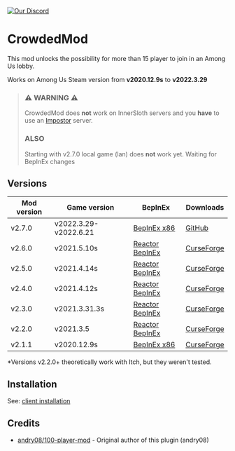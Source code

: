 [![Our Discord](https://img.shields.io/discord/787008412482797598?color=7289da&label=DISCORD&style=for-the-badge)](https://discord.gg/XEc7PdDTyn)
# CrowdedMod
This mod unlocks the possibility for more than 15 player to join in an Among Us lobby.

Works on Among Us Steam version from **v2020.12.9s** to **v2022.3.29**

> ### :warning: **WARNING** :warning:
> CrowdedMod does **not** work on InnerSloth servers and you **have** to use an [Impostor](https://github.com/Impostor/Impostor) server.
> ### ALSO
> Starting with v2.7.0 local game (lan) does **not** work yet. Waiting for BepInEx changes
## Versions
| Mod version   | Game version  | BepInEx | Downloads |
| ------------- | ------------- | ------- | --------- |
| v2.7.0        | v2022.3.29-v2022.6.21    | [BepInEx x86](https://builds.bepinex.dev/projects/bepinex_be/562/BepInEx_UnityIL2CPP_x86_7a97bdd_6.0.0-be.562.zip) | [GitHub](https://github.com/CrowdedMods/CrowdedMod/releases/download/v2.7.0/CrowdedMod.dll) |
| v2.6.0        | v2021.5.10s   | [Reactor BepInEx](https://github.com/NuclearPowered/BepInEx/releases/download/6.0.0-reactor.18%2Bstructfix/BepInEx-6.0.0-reactor.18+structfix.zip) | [CurseForge](https://www.curseforge.com/among-us/all-mods/crowdedmod/files/3310911) |
| v2.5.0        | v2021.4.14s   | [Reactor BepInEx](https://github.com/NuclearPowered/BepInEx/releases/download/6.0.0-reactor.18%2Bstructfix/BepInEx-6.0.0-reactor.18+structfix.zip) | [CurseForge](https://www.curseforge.com/among-us/all-mods/crowdedmod/files/3296325) |
| v2.4.0        | v2021.4.12s   | [Reactor BepInEx](https://github.com/NuclearPowered/BepInEx/releases/download/6.0.0-reactor.18%2Bstructfix/BepInEx-6.0.0-reactor.18+structfix.zip) | [CurseForge](https://www.curseforge.com/among-us/all-mods/crowdedmod/files/3279698) |
| v2.3.0        | v2021.3.31.3s | [Reactor BepInEx](https://github.com/NuclearPowered/BepInEx/releases/download/6.0.0-reactor.18%2Bstructfix/BepInEx-6.0.0-reactor.18+structfix.zip) | [CurseForge](https://www.curseforge.com/among-us/all-mods/crowdedmod/files/3279689) |
| v2.2.0        | v2021.3.5     | [Reactor BepInEx](https://github.com/NuclearPowered/BepInEx/releases/download/6.0.0-reactor.16/BepInEx-6.0.0-reactor.16.zip) | [CurseForge](https://www.curseforge.com/among-us/all-mods/crowdedmod/files/3261806) |
| v2.1.1        | v2020.12.9s   | [BepInEx x86](https://builds.bepis.io/projects/bepinex_be/335/BepInEx_UnityIL2CPP_x86_acedebc_6.0.0-be.335.zip) | [CurseForge](https://www.curseforge.com/among-us/all-mods/crowdedmod/files/3202698) |
*Versions v2.2.0+ theoretically work with Itch, but they weren't tested.

## Installation
See: [client installation](https://github.com/CrowdedMods/CrowdedMod/blob/master/docs/ClientInstallation.md)

## Credits
- [andry08/100-player-mod](https://github.com/andry08/100-player-mod) - Original author of this plugin (andry08)

